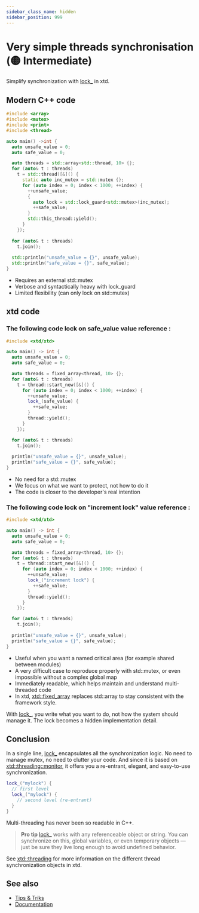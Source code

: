 ```yaml
---
sidebar_class_name: hidden
sidebar_position: 999
---
```


# Very simple threads synchronisation (🟡 Intermediate)

Simplify synchronization with [lock_](https://gammasoft71.github.io/xtd/reference_guides/latest/group__keywords.html#gacd9906b29d877eb1eb0a8c7bc4ab774a) in xtd.

## Modern C++ code

```cpp
#include <array>
#include <mutex>
#include <print>
#include <thread>

auto main() ->int {
  auto unsafe_value = 0;
  auto safe_value = 0;

  auto threads = std::array<std::thread, 10> {};
  for (auto& t : threads)
    t = std::thread([&]() {
      static auto inc_mutex = std::mutex {};
      for (auto index = 0; index < 1000; ++index) {
        ++unsafe_value;
        {
          auto lock = std::lock_guard<std::mutex>(inc_mutex);
          ++safe_value;
        }
        std::this_thread::yield();
      }
    });
  
  for (auto& t : threads)
    t.join();
  
  std::println("unsafe_value = {}", unsafe_value);
  std::println("safe_value = {}", safe_value);
}
```

*	Requires an external std::mutex
*	Verbose and syntactically heavy with lock_guard
*	Limited flexibility (can only lock on std::mutex)

## xtd code

### The following code lock on safe_value value reference : 

```cpp
#include <xtd/xtd>

auto main() -> int {
  auto unsafe_value = 0;
  auto safe_value = 0;

  auto threads = fixed_array<thread, 10> {};
  for (auto& t : threads)
    t = thread::start_new([&]() {
      for (auto index = 0; index < 1000; ++index) {
        ++unsafe_value;
        lock_(safe_value) {
          ++safe_value;
        }
        thread::yield();
      }
    });

  for (auto& t : threads)
    t.join();
    
  println("unsafe_value = {}", unsafe_value);
  println("safe_value = {}", safe_value);
}
```

*	No need for a std::mutex
*	We focus on what we want to protect, not how to do it
*	The code is closer to the developer's real intention

### The following code lock on "increment lock" value reference : 

```cpp
#include <xtd/xtd>

auto main() -> int {
  auto unsafe_value = 0;
  auto safe_value = 0;

  auto threads = fixed_array<thread, 10> {};
  for (auto& t : threads)
    t = thread::start_new([&]() {
      for (auto index = 0; index < 1000; ++index) {
        ++unsafe_value;
        lock_("increment lock") {
          ++safe_value;
        }
        thread::yield();
      }
    });

  for (auto& t : threads)
    t.join();
    
  println("unsafe_value = {}", unsafe_value);
  println("safe_value = {}", safe_value);
}
```

*	Useful when you want a named critical area (for example shared between modules)
*	A very difficult case to reproduce properly with std::mutex, or even impossible without a complex global map
*	Immediately readable, which helps maintain and understand multi-threaded code
* In xtd, [xtd::fixed_array](https://gammasoft71.github.io/xtd/reference_guides/latest/classxtd_1_1fixed__array.html) replaces std::array to stay consistent with the framework style.


With [lock_](https://gammasoft71.github.io/xtd/reference_guides/latest/group__keywords.html#gacd9906b29d877eb1eb0a8c7bc4ab774a), you write what you want to do, not how the system should manage it. 
The lock becomes a hidden implementation detail.

## Conclusion

In a single line, [lock_](https://gammasoft71.github.io/xtd/reference_guides/latest/group__keywords.html#gacd9906b29d877eb1eb0a8c7bc4ab774a) encapsulates all the synchronization logic. 
No need to manage mutex, no need to clutter your code. 
And since it is based on [xtd::threading::monitor](https://gammasoft71.github.io/xtd/reference_guides/latest/classxtd_1_1threading_1_1monitor.html), it offers you a re-entrant, elegant, and easy-to-use synchronization.

```cpp
lock_("mylock") {
  // first level
  lock_("mylock") {
    // second level (re-entrant)
  }
}
```

Multi-threading has never been so readable in C++.

> **Pro tip**
> [lock_](https://gammasoft71.github.io/xtd/reference_guides/latest/group__keywords.html#gacd9906b29d877eb1eb0a8c7bc4ab774a) works with any referenceable object or string. You can synchronize on this, global variables, or even temporary objects — just be sure they live long enough to avoid undefined behavior.

See [xtd::threading](https://gammasoft71.github.io/xtd/reference_guides/latest/group__threading.html) for more information on the different thread synchronization objects in xtd.

## See also

* [Tips & Triks](/docs/documentation/tips_and_tricks)
* [Documentation](/docs/documentation)
